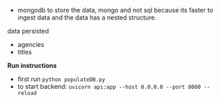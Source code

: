 - mongodb to store the data, mongo and not sql because its faster to ingest data and the data has a nested structure.

data persisted
- agencies
- titles

**Run instructions**
- first run `python populateDB.py`
- to start backend: `uvicorn api:app --host 0.0.0.0 --port 8000 --reload`
